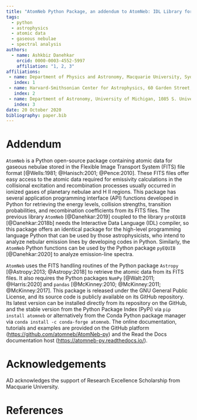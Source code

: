 ```yaml
---
title: "AtomNeb Python Package, an addendum to AtomNeb: IDL Library for Atomic Data of Ionized Nebulae"
tags:
  - python
  - astrophysics
  - atomic data
  - gaseous nebulae
  - spectral analysis
authors:
  - name: Ashkbiz Danehkar
    orcid: 0000-0003-4552-5997
    affiliation: "1, 2, 3"
affiliations:
 - name: Department of Physics and Astronomy, Macquarie University, Sydney, NSW 2109, Australia
   index: 1
 - name: Harvard-Smithsonian Center for Astrophysics, 60 Garden Street, Cambridge, MA 02138, USA 
   index: 2
 - name: Department of Astronomy, University of Michigan, 1085 S. University Avenue, Ann Arbor, MI 48109, USA 
   index: 3
date: 20 October 2020
bibliography: paper.bib
---
```


# Addendum

`AtomNeb` is a Python open-source package containing atomic data for gaseous nebulae stored in the Flexible Image Transport System (FITS) file format [@Wells:1981; @Hanisch:2001; @Pence:2010]. These FITS files offer easy access to the atomic data required for emissivity calculations in the collisional excitation and recombination processes usually occurred in ionized gases of planetary nebulae and H II regions. This package has several application programming interface (API) functions developed in Python for retrieving the energy levels, collision strengths, transition probabilities, and recombination coefficients from its FITS files. The previous library `AtomNeb` [@Danehkar:2019] coupled to the library `proEQUIB` [@Danehkar:2018b] needs the Interactive Data Language (IDL) compiler, so this package offers an identical package for the high-level programming language Python that can be used by those astrophysicists, who intend to analyze nebular emission lines by developing codes in Python. Similarly, the `AtomNeb` Python functions can be used by the Python package `pyEQUIB` [@Danehkar:2020] to analyze emission-line spectra. 

`AtomNeb` uses the FITS handling routines of the Python package `Astropy` [@Astropy:2013; @Astropy:2018] to retrieve the atomic data from its FITS files. It also requires the Python packages `NumPy` [@Walt:2011; @Harris:2020] and `pandas` [@McKinney:2010; @McKinney:2011; @McKinney:2017]. This package is released under the GNU General Public License, and its source code is publicly available on its GitHub repository. Its latest version can be installed directly from its repository on the GitHub, and the stable version from the Python Package Index (PyPi) via ``pip install atomneb`` or alternatively from the Conda Python package manager via ``conda install -c conda-forge atomneb``. The online documentation, tutorials and examples are provided on the GitHub platform (https://github.com/atomneb/AtomNeb-py) and the Read the Docs documentation host (https://atomneb-py.readthedocs.io/).


# Acknowledgements

AD acknowledges the support of Research Excellence Scholarship from Macquarie University.

# References
